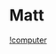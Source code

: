 # Matt 

[!computer](https://64.media.tumblr.com/6140b08db488191c5debb9cc6eca8dd2/da0825cc0d452f5a-33/s640x960/e14a83c1bac49806c4960ce042a42b3abce191de.jpg)
